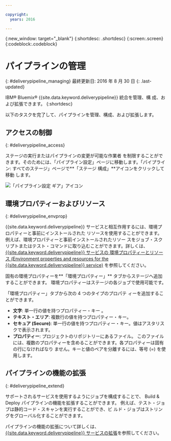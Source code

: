 ```yaml
---

copyright:
  years: 2016

---
```

<!-- Copyright info at top of file: REQUIRED
    The copyright info is YAML content that must occur at the top of the MD file, before attributes are listed.
    It must be --- surrounded by 3 dashes ---
    The value "years" can contain just one year or a two years separated by a comma. (years: 2014, 2016)
    Indentation as per the previous template must be preserved.
-->

{:new_window: target="_blank"}
{:shortdesc: .shortdesc}
{:screen:.screen}
{:codeblock:.codeblock}

# パイプラインの管理
{: #deliverypipeline_managing}
最終更新日: 2016 年 8 月 30 日
{: .last-updated}

IBM&reg; Bluemix&reg; {{site.data.keyword.deliverypipeline}} 統合を管理、構
成、および拡張できます。
{:shortdesc}

以下のタスクを完了して、パイプラインを管理、構成、および拡張します。

## アクセスの制御
{: #deliverypipeline_access}

ステージの実行またはパイプラインの変更が可能な作業者
を制限することができます。そのためには、「パイプライン設定」ページに移動します。「パイプライン: すべてのステージ」ページで**「ステージ
構成」**アイコンをクリックして移動
します。

![「パイプライン設定
ギア」アイコン](./images/pipeline_settings.png)

## 環境プロパティーおよびリソース
{: #deliverypipeline_envprop}

{{site.data.keyword.deliverypipeline}}
サービスと相互作用するには、環境プロパティーと事前にインストールされた
リソースを使用することができます。例えば、環境プロパティーと事前インストールされたリソー
スをジョブ・スクリプトまたはテスト・コマンドに取り込むことができます。詳しくは、
[{{site.data.keyword.deliverypipeline}} サービスの
環境プロパティーとリソース (Environment properties and resources for
the {{site.data.keyword.deliverypipeline}} service)](./deploy_var.html) を参照してください。

固有の環境プロパティーを**「環境プロパティー」** タブからステージへ追加することができます。
環境プロパティーはステージの各ジョブで使用可能です。

「環境プロパティー」タブから次の 4 つのタイプのプロパテ
ィーを追加することができます。
* **文字**: 単一行の値を持つプロパティー・キー 。
* **テキスト・エリア**: 複数行の値を持つプロパティー・キー。
* **セキュア (Secure)**: 単一行の値を持つプロパティー・キー。値はアスタリスクで表示されます。
* **プロパティー**: プロジェクトのリポジトリーにあるファイル。
このファイルには、複数のプロパティーを含めることができます。各プロパティーは固有の行になければなり
ません。キーと値のペアを分離するには、等号 (=) を使用します。

## パイプラインの機能の拡張
{: #deliverypipeline_extend}

サポートされるサービスを使用するようにジョブを構成することで、
Build & Deploy パイプラインの機能を拡張することができます。
例えば、テスト・ジョブは静的コード・スキャンを実行することができ、ビ
ルド・ジョブはストリングをグローバル化することができます。

パイプラインの機能の拡張について詳しくは、
[{{site.data.keyword.deliverypipeline}}
サービスの拡張](./deliverypipeline_extension.html)を参照してください。

<!-- [1]: https://www.ng.bluemix.net/docs/manageapps/deployingapps.html#appmanifest
[2]: https://www.ng.bluemix.net/docs/#services/DeliveryPipeline/index.html#getstartwithCD
[3]: http://docs.cloudfoundry.org/devguide/installcf/whats-new-v6.html#push
[4]: https://console.ng.bluemix.net/?ace_base=true/#/pricing/cloudOEPaneId=pricing
[5]: ./images/open_logs.png
[6]: #manifests
[7]: ./images/runbar-annotated-dark.png
[8]: ./images/input_tab_only_execute.png
[9]: ./images/deploy_to.png
[10]: ./images/view_logs_and_history.png
[11]: ./images/play_button.png
[12]: ./images/basicAnimate.gif
[13]: ./images/AddStage.png
[14]: ./images/AddJob.png
[15]: ./images/jobs.png
[16]: ./images/RunStage.png
[17]: https://www.ng.bluemix.net/docs/starters/container_pipeline.html#container_pipeline
[18]: ../../../tutorials/basicbuild
[19]: #add_stage
[20]: #add_job
[21]: ../deploy_ext
[22]: ./images/pipeline_settings_icon.png
[23]: ./images/pipeline_settings.png
[24]: https://www.ng.bluemix.net/docs/services/reqnsi.html#add_service
[25]: ../deploy_var
[26]: ./images/click_stage_run_number.png
[27]: ./images/diagram.jpg -->

